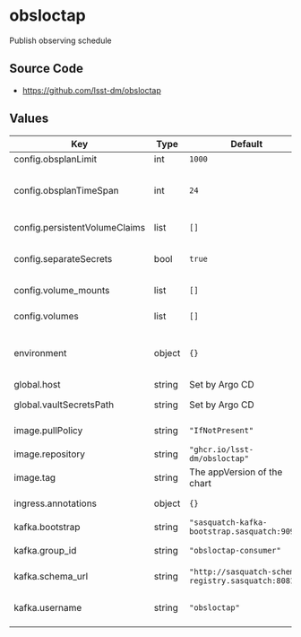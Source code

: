# obsloctap

Publish observing schedule

## Source Code

* <https://github.com/lsst-dm/obsloctap>

## Values

| Key | Type | Default | Description |
|-----|------|---------|-------------|
| config.obsplanLimit | int | `1000` | limit for obsplan query |
| config.obsplanTimeSpan | int | `24` | time span, if a time is provided in the query how man hours to look back |
| config.persistentVolumeClaims | list | `[]` | PersistentVolumeClaims to create. |
| config.separateSecrets | bool | `true` | Whether to use the new secrets management scheme |
| config.volume_mounts | list | `[]` | Mount points for additional volumes |
| config.volumes | list | `[]` | Additional volumes to attach |
| environment | object | `{}` | Environment variables (e.g. butler configuration/auth parms) for panel |
| global.host | string | Set by Argo CD | Host name for ingress |
| global.vaultSecretsPath | string | Set by Argo CD | Base path for Vault secrets |
| image.pullPolicy | string | `"IfNotPresent"` | Pull policy for the obsloctap image |
| image.repository | string | `"ghcr.io/lsst-dm/obsloctap"` | obsloctap image to use |
| image.tag | string | The appVersion of the chart | Tag of obsloctap image to use |
| ingress.annotations | object | `{}` | Additional annotations to add to the ingress |
| kafka.bootstrap | string | `"sasquatch-kafka-bootstrap.sasquatch:9092"` | Kafka bootstrap server |
| kafka.group_id | string | `"obsloctap-consumer"` | Name of Kafka consumer group |
| kafka.schema_url | string | `"http://sasquatch-schema-registry.sasquatch:8081"` | Kafka Avro schema server URL |
| kafka.username | string | `"obsloctap"` | Username for SASL_PLAIN authentication |
